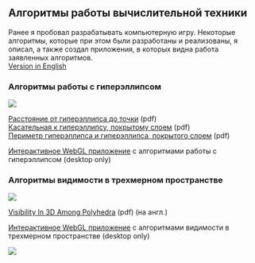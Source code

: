 
## Алгоритмы работы вычислительной техники

Ранее я пробовал разрабатывать компьютерную игру. Некоторые алгоритмы, которые при этом были разработаны и реализованы, я описал, а также создал приложения, в которых видна работа заявленных алгоритмов.<br>
[Version in English](/)


### Алгоритмы работы с гиперэллипсом

[<img src="https://apingis.github.io/img/hypercylinder1a.jpg">](https://apingis.github.io/img/hypercylinder1a-big.jpg)

[Расстояние от гиперэллипса до точки](https://apingis.github.io/papers/ru/Hyperellipse-ClosestPoint-202403-4-ru.pdf) (pdf)<br>
[Касательная к гиперэллипсу, покрытому слоем](https://apingis.github.io/papers/ru/CoatedHyperellipse-TangentPoint-202403-4-ru.pdf) (pdf)<br>
[Периметр гиперэллипса и гиперэллипса, покрытого слоем](https://apingis.github.io/papers/ru/Hyperellipse-Perimeter-202403-4-ru.pdf) (pdf)

[Интерактивное WebGL приложение](https://apingis.github.io/v2/index-demo1.html?lang=ru) с алгоритмами работы с гиперэллипсом (desktop only)


### Алгоритмы видимости в трехмерном пространстве

[<img src="https://apingis.github.io/img/intersections.png">](https://apingis.github.io/img/intersections-big.png)

[Visibility In 3D Among Polyhedra](https://apingis.github.io/papers/VisibilityIn3DAmongPolyhedra-202406-2.pdf) (pdf) (на англ.)<br>

[Интерактивное WebGL приложение](https://apingis.github.io/v2/index-demo2.html?lang=ru) с алгоритмами видимости в трехмерном пространстве (desktop only)



[<img src="https://apingis.github.io/img/supportme.png">](https://www.patreon.com/apingis)


